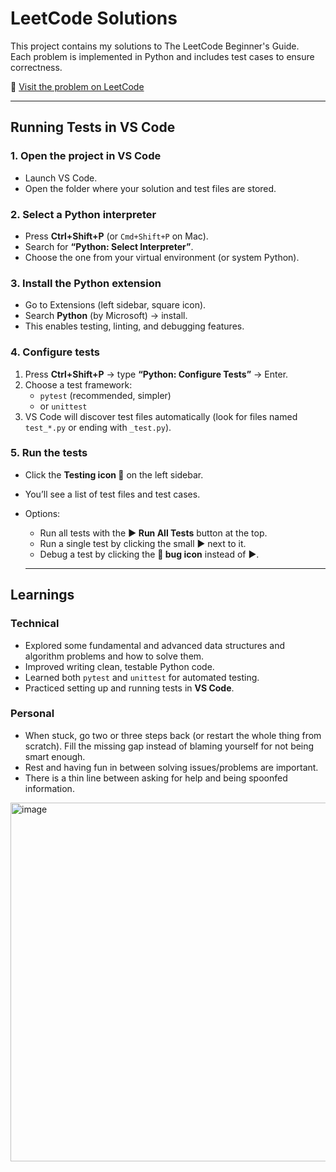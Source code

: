 # LeetCode Solutions

This project contains my solutions to The LeetCode Beginner's Guide.  
Each problem is implemented in Python and includes test cases to ensure correctness.

🔗 [Visit the problem on LeetCode](https://leetcode.com/explore/learn/card/the-leetcode-beginners-guide/)


---

## Running Tests in VS Code

### 1. Open the project in VS Code
- Launch VS Code.
- Open the folder where your solution and test files are stored.

### 2. Select a Python interpreter
- Press **Ctrl+Shift+P** (or `Cmd+Shift+P` on Mac).  
- Search for **“Python: Select Interpreter”**.  
- Choose the one from your virtual environment (or system Python).

### 3. Install the Python extension
- Go to Extensions (left sidebar, square icon).  
- Search **Python** (by Microsoft) → install.  
- This enables testing, linting, and debugging features.

### 4. Configure tests
1. Press **Ctrl+Shift+P** → type **“Python: Configure Tests”** → Enter.  
2. Choose a test framework:
   - `pytest` (recommended, simpler)  
   - or `unittest`  
3. VS Code will discover test files automatically (look for files named `test_*.py` or ending with `_test.py`).

### 5. Run the tests
- Click the **Testing icon 🧪** on the left sidebar.  
- You’ll see a list of test files and test cases.  
- Options:
  - Run all tests with the **▶ Run All Tests** button at the top.  
  - Run a single test by clicking the small ▶ next to it.  
  - Debug a test by clicking the **🐞 bug icon** instead of ▶.
 
  ---

## Learnings
### Technical 
- Explored some fundamental and advanced data structures and algorithm problems and how to solve them.
- Improved writing clean, testable Python code.
- Learned both `pytest` and `unittest` for automated testing.
- Practiced setting up and running tests in **VS Code**.

### Personal
- When stuck, go two or three steps back (or restart the whole thing from scratch). Fill the missing gap instead of blaming yourself for not being smart enough.
- Rest and having fun in between solving issues/problems are important.
- There is a thin line between asking for help and being spoonfed information.

<img width="586" height="574" alt="image" src="https://github.com/user-attachments/assets/44e97078-af9a-4563-adf5-b0f9e8ddb0b5" />




